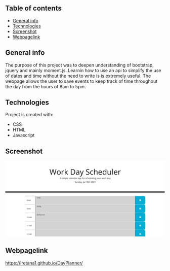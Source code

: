 ## Table of contents
* [General info](#general-info)
* [Technologies](#technologies)
* [Screenshot](#screenshot)
* [Webpagelink](#Webpagelink)

## General info
The purpose of this project was to deepen understanding of bootstrap, jquery and mainly moment.js. Learnin how to use an api to simplify the use of dates and time without the need to write is is extremely useful. The webpage allows the user to save events to keep track of time throughout the day from the hours of 8am to 5pm.
	
## Technologies
Project is created with:
* CSS
* HTML
* Javascript

## Screenshot
![Day Planner](./Develop/images/schedule.PNG?raw=true "Day Planner")

## Webpagelink
https://lretana1.github.io/DayPlanner/

